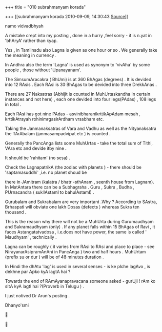 +++
title = "010 subrahmanyam korada"

+++
[[subrahmanyam korada	2010-09-09, 14:30:43 [Source](https://groups.google.com/g/bvparishat/c/NmjtZbIPHOk)]]



namo vidvadbhyah



A mistake crept into my posting , done in a hurry ,feel sorry - it is n.yat in 'bhAryA' rather than kyap.



Yes , in Tamilnadu also Lagna is given as one hour or so . We generally take the meaning in currency .



In Andhra also the term 'Lagna' is used as synonym to 'vivAha' by some people , those without 'Upanayanam'.



The SimsumAracakra ( BhUmi) is at 360 BhAgas (degrees) . It is devided into 12 RAsis . Each RAsi is 30 BhAgas to be devided into three DrekkAnas .



There are 27 Naksatras (Abhijit is counted in MuhUrtaskandha in certain instances and not here) , each one devided into four legs(PAdas) , 108 legs in total .



Each RAsi has got nine PAdas - asvinibharanikrttikApAdam mesah , krttikAtrayah rohinimrgasirArdham vrsabham etc.



Taking the Janmanaksatras of Vara and Vadhu as well as the Nityanaksatra the TArAbalam (janmasampadvipat etc ) is counted .



Generally the PancAnga lists some MuhUrtas - take the total sum of Tithi, VAra etc and devide itby nine .

It should be 'rahitam' (no sesa) .



Check the LagnapatrikA (the zodiac with planets ) - there should be
'saptamasuddhi' ,i.e. no planet shoud be

there in JAmitram (kalatra / bhatr -sthAnam , seenth house from Lagnam). In MatAntara there can be a Subhagraha . Guru , Sukra , Budha , PUrnacandra ( sukllAstamI to bahulAstamI) .



Gurubalam and Sukrabalam are very important .Why ? According to SAstra, Brhaspati will obviate one lakh Dosas (defects ) whereas Sukra ten thousand .



This is the reason why there will not be a MuhUrta during Gurumaudhyam and Sukramaudhyam (only) . If any planet falls within 15 BhAgas of Ravi , it faces Astangatatvadosa , i.e.does not have power, the same is called ' Maudhyam' , technically .  
  
Lagna can be roughly ( it varies from RAsi to RAsi and place to place - see NirayanarAsipramAnAni in PancAnga ) two and half hours . MuhUrtam (prefix su or dur ) will be of 48 minutes duration .



In Hindi the dhAtu 'lag' is used in several senses - is ke pIche lagAvo , is dekhne par Apko kyA lagtA hai ?



Towards the end of RAmAyanapravacana someone asked - gurUji ! rAm ko sItA kyA lagtI hai ?(Proverb in Telugu ) .

I just notived Dr Arun's posting .



Dhanyo'smi





